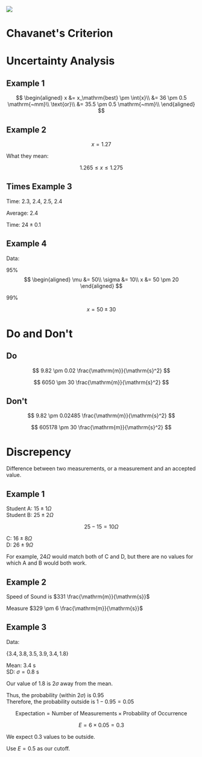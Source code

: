![](https://cdn.mathpix.com/snip/images/7ufRaAVqEXQLk-d-hrBQ-Wwe77kxAdNLY77Resl2jZI.original.fullsize.png)

# Chavanet's Criterion

# Uncertainty Analysis

## Example 1

$$
\begin{aligned}
x &= x_\mathrm{best} \pm \int{x}\\
&= 36 \pm 0.5 \mathrm{~mm}\\
\text{or}\\
&= 35.5 \pm 0.5 \mathrm{~mm}\\
\end{aligned}
$$

## Example 2

$$
x = 1.27
$$

What they mean:

$$
1.265 \le x \le 1.275
$$

## Times Example 3

Time: $2.3$, $2.4$, $2.5$, $2.4$

Average: $2.4$

Time: $24 \pm 0.1$

## Example 4

Data:

95\%
$$
\begin{aligned}
\mu &= 50\\
\sigma &= 10\\
x &= 50 \pm 20
\end{aligned}
$$

99\%

$$
x = 50 \pm 30
$$

# Do and Don't

## Do

$$
9.82 \pm 0.02 \frac{\mathrm{m}}{\mathrm{s}^2}
$$

$$
6050 \pm 30 \frac{\mathrm{m}}{\mathrm{s}^2}
$$

## Don't

$$
9.82 \pm 0.02485 \frac{\mathrm{m}}{\mathrm{s}^2}
$$

$$
605178 \pm 30 \frac{\mathrm{m}}{\mathrm{s}^2}
$$

# Discrepency

Difference between two measurements, or a measurement and an accepted value.

## Example 1

Student A: $15\pm 1 \Omega$  
Student B: $25\pm 2 \Omega$  

$$
25-15 = 10 \Omega
$$

C: $16\pm 8 \Omega$  
D: $26\pm 9 \Omega$  

For example, $24 \Omega$ would match both of C and D, but there are no values for which A and B would both work.

## Example 2

Speed of Sound is $331 \frac{\mathrm{m}}{\mathrm{s}}$

Measure $329 \pm 6 \frac{\mathrm{m}}{\mathrm{s}}$

## Example 3

Data:

$\left\{3.4, 3.8, 3.5, 3.9, 3.4, 1.8\right\}$

Mean: $3.4 \mathrm{~s}$  
SD: $\sigma = 0.8 \mathrm{~s}$

Our value of $1.8$ is $2\sigma$ away from the mean.

Thus, the probability (within $2\sigma$) is $0.95$  
Therefore, the probability outside is $1-0.95=0.05$

$$
\text{Expectation} = \text{Number of Measurements} \times \text{Probability of Occurrence}
$$

$$
E = 6 \times 0.05 = 0.3
$$

We expect $0.3$ values to be outside.

Use $E=0.5$ as our cutoff.